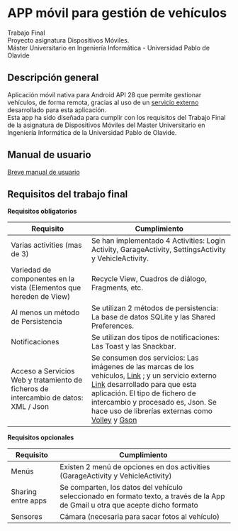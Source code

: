 # APP móvil para gestión de vehículos

Trabajo Final  
Proyecto asignatura Dispositivos Móviles.  
Máster Universitario en Ingeniería Informática - Universidad Pablo de Olavide  

## Descripción general

Aplicación móvil nativa para Android API 28 que permite gestionar vehículos, de forma remota, gracias al uso de un [servicio externo](https://github.com/giffunis/PGM.WebApi) desarrollado para esta aplicación.  
Esta app ha sido diseñada para cumplir con los requisitos del Trabajo Final de la asignatura de Dispositivos Móviles del Master Universitario en Ingeniería Informática de la Universidad Pablo de Olavide.

## Manual de usuario

[Breve manual de usuario](docs/Manual.md)

## Requisitos del trabajo final

**Requisitos obligatorios**

| Requisito | Cumplimiento |  
| --------- | ------------ |  
| Varias activities (mas de 3) | Se han implementado 4 Activities: Login Activity, GarageActivity, SettingsActivity y VehicleActivity.  |  
| Variedad de componentes en la vista (Elementos que hereden de View) | Recycle View, Cuadros de diálogo, Fragments, etc. |  
| Al menos un método de Persistencia | Se utilizan 2 métodos de persistencia: La base de datos SQLite y las Shared Preferences. |  
| Notificaciones | Se utilizan dos tipos de notificaciones: Las Toast y las Snackbar. |  
| Acceso a Servicios Web y tratamiento de ficheros de intercambio de datos: XML / Json | Se consumen dos servicios: Las imágenes de las marcas de los vehículos, [Link](https://github.com/giffunis/car-logos-dataset) ; y un servicio externo [Link](https://github.com/giffunis/PGM.WebApi) desarrollado para que esta aplicación. El tipo de fichero de intercambio y procesado es, Json. Se hace uso de librerías externas como [Volley](https://github.com/google/volley) y [Gson](https://github.com/google/gson) |

**Requisitos opcionales**

| Requisito | Cumplimiento |  
| --------- | ------------ |  
| Menús | Existen 2 menú de opciones en dos activities (GarageActivity y VehicleActivity) |  
| Sharing entre apps | Se comparten, los datos del vehículo seleccionado en formato texto, a través de la App de Gmail u otra que acepte dicho formato |  
| Sensores | Cámara (necesaria para sacar fotos al vehículo) |  
